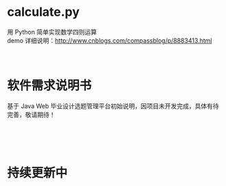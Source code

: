 # calculate.py
用 Python 简单实现数学四则运算<br>
demo 详细说明：![]()http://www.cnblogs.com/compassblog/p/8883413.html <br><br><br>

# 软件需求说明书
基于 Java Web 毕业设计选题管理平台初始说明，因项目未开发完成，具体有待完善，敬请期待！


<br><br><br>

# 持续更新中
